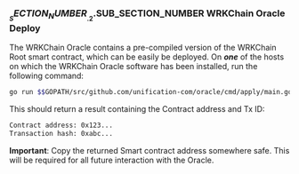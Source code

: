 
### $__SECTION_NUMBER__.2.$__SUB_SECTION_NUMBER__ WRKChain Oracle Deploy

The WRKChain Oracle contains a pre-compiled version of the WRKChain Root smart
contract, which can be easily be deployed. On _**one**_ of the hosts
on which the WRKChain Oracle software has been installed, run the following
command:

```bash
go run $$GOPATH/src/github.com/unification-com/oracle/cmd/apply/main.go "$__MAINCHAIN_WEB3_PROVIDER_URL__" "PRIVATE_KEY_FOR_ORACLE_WALLET" $__MAINCHAIN_NETWORK_ID__
```

This should return a result containing the Contract address and Tx ID:

```bash
Contract address: 0x123...
Transaction hash: 0xabc...

```

**Important**: Copy the returned Smart contract address somewhere safe. This
will be required for all future interaction with the Oracle.
